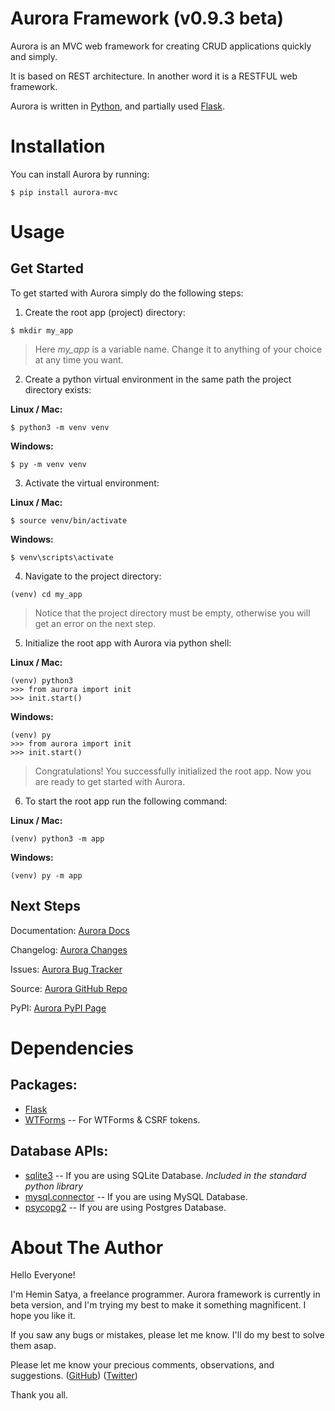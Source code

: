 # Aurora Framework (v0.9.3 beta)

Aurora is an MVC web framework for creating CRUD applications quickly and simply.

It is based on REST architecture. In another word it is a RESTFUL web framework.

Aurora is written in [Python](https://www.python.org/), and partially used [Flask](https://flask.palletsprojects.com/).


# Installation

You can install Aurora by running:

```
$ pip install aurora-mvc
```


# Usage

## Get Started

To get started with Aurora simply do the following steps:

1. Create the root app (project) directory:

```
$ mkdir my_app
```

> Here *my_app* is a variable name. Change it to anything of your choice at any time you want.

2. Create a python virtual environment in the same path the project directory exists:

**Linux / Mac:**

```
$ python3 -m venv venv
```

**Windows:**

```
$ py -m venv venv
```

3. Activate the virtual environment:

**Linux / Mac:**

```
$ source venv/bin/activate
```

**Windows:**

```
$ venv\scripts\activate
```

4. Navigate to the project directory:

```
(venv) cd my_app
```

> Notice that the project directory must be empty, otherwise you will get an error on the next step.

5. Initialize the root app with Aurora via python shell:

**Linux / Mac:**

```
(venv) python3
>>> from aurora import init
>>> init.start()
```

**Windows:**

```
(venv) py
>>> from aurora import init
>>> init.start()
```

> Congratulations! You successfully initialized the root app. Now you are ready to get started with Aurora.

6. To start the root app run the following command:

**Linux / Mac:**

```
(venv) python3 -m app
```

**Windows:**

```
(venv) py -m app
```


## Next Steps

Documentation: [Aurora Docs](https://github.com/heminsatya/aurora/tree/main/docs)

Changelog: [Aurora Changes](https://github.com/heminsatya/aurora/tree/main/changes)

Issues: [Aurora Bug Tracker](https://github.com/heminsatya/aurora/issues)

Source: [Aurora GitHub Repo](https://github.com/heminsatya/aurora)

PyPI: [Aurora PyPI Page](https://pypi.org/project/aurora-mvc/)


# Dependencies

## Packages:
 
- [Flask](https://pypi.org/project/Flask/)
- [WTForms](https://pypi.org/project/WTForms/) -- For WTForms & CSRF tokens.

## Database APIs:
- [sqlite3](https://docs.python.org/3/library/sqlite3.html) -- If you are using SQLite Database. *Included in the standard python library*
- [mysql.connector](https://pypi.org/project/mysql-connector-python/) -- If you are using MySQL Database.
- [psycopg2](https://pypi.org/project/psycopg2/) -- If you are using Postgres Database.


# About The Author

Hello Everyone!

I'm Hemin Satya, a freelance programmer.
Aurora framework is currently in beta version, and I'm trying my best to make it something magnificent. I hope you like it.

If you saw any bugs or mistakes, please let me know. I'll do my best to solve them asap.

Please let me know your precious comments, observations, and suggestions.
([GitHub](https://github.com/heminsatya))
([Twitter](https://twitter.com/heminsatya))

Thank you all.
